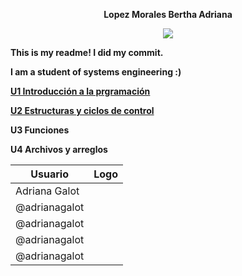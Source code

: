 <b><p align="middle"> Lopez Morales Bertha Adriana <p><b>


<p align="center"> <img src="/Users/adrianagalot/Desktop/UP210741_CPP/IMG/C01.jpg">  
 
This is my readme! 
I did my commit.

I am a student of systems engineering :)

[U1 Introducción a la prgramación](https://github.com/UP210741/UP210741_CPP/tree/main/U1)

[U2 Estructuras y ciclos de control](https://github.com/UP210741/UP210741_CPP/tree/main/U2)

U3 Funciones 

U4 Archivos y arreglos

|Usuario|Logo| 
|--------------|------|
|Adriana Galot||![](Users/adrianagalot/Desktop/UP210741_CPP/IMG/IMG_8055.JPG")| 
|@adrianagalot|
|@adrianagalot| 
|@adrianagalot| 
|@adrianagalot| 